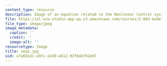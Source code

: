 ```yaml
---
content_type: resource
description: Image of an equation related to the Nonlinear Control system.
file: https://ol-ocw-studio-app-qa.s3.amazonaws.com/courses/2-003-modeling-dynamics-and-control-i-spring-2005/a7a03e2ca97ce249e81292f0ab792e87_neq1.jpg
file_type: image/jpeg
image_metadata:
  caption: ''
  credit: ''
  image-alt: ''
resourcetype: Image
title: neq1.jpg
uid: a7a03e2c-a97c-e249-e812-92f0ab792e87
---
```

